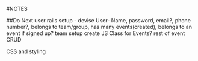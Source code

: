 #NOTES

##Do Next
user rails setup - devise
User- Name, password, email?, phone number?, belongs to team/group, has many events(created), belongs to an event if signed up?
team setup
create JS Class for Events?
rest of event CRUD


CSS and styling